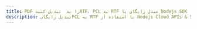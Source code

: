 ---title: PDF را به  تبدیل کنیدRTF، PCL به RTF مبدل رایگان یا Nodejs SDKdescription: تبدیل رایگانPCL به RTF با استفاده از Nodejs Cloud APIs & SDK همچنین اسناد PDF را در Cloud ایجاد، ویرایش و رندر کنید.---